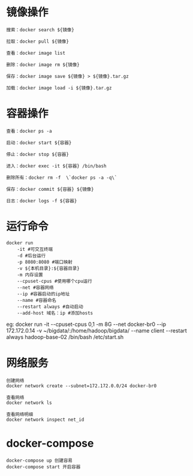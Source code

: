 # 镜像操作
```
搜索：docker search ${镜像}

拉取：docker pull ${镜像}

查看：docker image list

删除：docker image rm ${镜像}

保存：docker image save ${镜像} > ${镜像}.tar.gz

加载：docker image load -i ${镜像}.tar.gz
```

# 容器操作
```
查看：docker ps -a

启动：docker start ${容器}

停止：docker stop ${容器}

进入：docker exec -it ${容器} /bin/bash

删除所有：docker rm -f  \`docker ps -a -q\`

保存：docker commit ${容器} ${镜像}

日志：docker logs -f ${容器}
```

# 运行命令
```
docker run
    -it #可交互终端
    -d #后台运行
    -p 8080:8080 #端口映射
    -v ${本机目录}:${容器目录}
    -m 内存设置
    --cpuset-cpus #使用哪个cpu运行
    --net #容器网络
    --ip #容器启动的ip地址
    --name #容器命名
    --restart always #自动启动
    --add-host 域名：ip #添加hosts
```

eg:
docker run -it --cpuset-cpus 0,1 -m 8G --net docker-br0  --ip 172.172.0.14 -v ~/bigdata/:/home/hadoop/bigdata/ --name client --restart always hadoop-base-02 /bin/bash /etc/start.sh

# 网络服务
```
创建网络
docker network create --subnet=172.172.0.0/24 docker-br0

查看网络
docker network ls

查看网络明细
docker network inspect net_id
```



# docker-compose
```
docker-compose up 创建容易
docker-compose start 开启容器
```